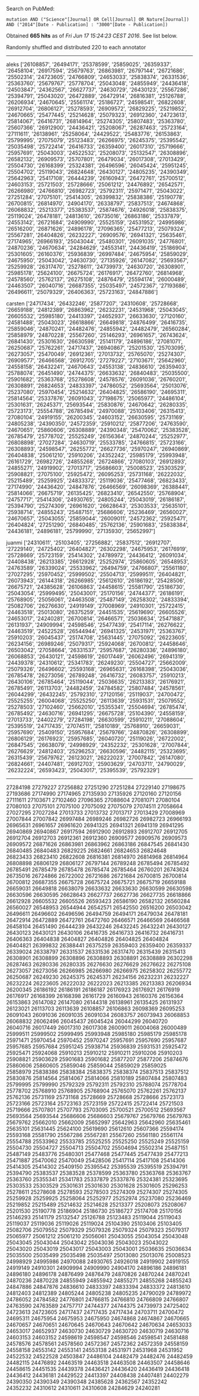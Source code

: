 Search on PubMed:

```
mutation AND ("Science"[Journal] OR Cell[Journal] OR Nature[Journal]) AND ("2014"[Date - Publication] : "3000"[Date - Publication])
```

Obtained **665 hits** as of _Fri Jun 17 15:24:23 CEST 2016_. See list below.

Randomly shuffled and distributed 220 to each annotator

---

aleks
['26108857', '26494171', '25378599', '25859025', '26359337', '26458104', '26917594', '25679763', '26863981', '26797144', '26721686', '25502314', '24723605', '24766809', '24653033', '25838374', '26331536', '25363760', '25679767', '25778704', '25043048', '24855949', '24436418', '24503847', '24362567', '26627737', '24630729', '26430123', '25567286', '25394791', '25043020', '26472889', '26472914', '26816381', '25126788', '26206934', '24670645', '25561174', '25186727', '24598541', '26822608', '26912704', '26806127', '25278593', '26909572', '26829225', '25219852', '24670665', '25477445', '25214628', '25079323', '26912360', '24723613', '25814067', '26416731', '26814964', '25274305', '25807483', '25363780', '25607366', '26912900', '24436421', '25208067', '26287463', '25723164', '27111611', '26138961', '25258064', '24429522', '25483776', '26153863', '25799995', '27075079', '25123483', '26266975', '26245375', '25395542', '25035498', '25722414', '26416733', '26359400', '26017310', '25719666', '25957691', '25043003', '24522532', '25208073', '25132547', '26308896', '26582132', '26909573', '25707801', '26479034', '26017308', '27013429', '25504730', '26168399', '25324381', '26496596', '26045424', '25951245', '25504702', '25119043', '26824648', '26430127', '24805235', '24390349', '25642963', '25417108', '26444239', '26160943', '26472761', '25700512', '24603153', '25721503', '25728666', '25061212', '24476892', '26542571', '26266980', '24766810', '26982723', '25792311', '25971471', '25043022', '27251284', '27075101', '25414305', '26399832', '25838386', '25190778', '26700815', '26814970', '24904170', '26338797', '25837513', '24674868', '26068832', '25213377', '25383537', '25874676', '24926018', '25838375', '25119024', '26478181', '24813610', '26735016', '26863186', '25337879', '24553142', '26721684', '24909990', '25525159', '24531952', '24995986', '26516200', '26871626', '24896178', '27096365', '25477213', '25079324', '25567281', '26404826', '26232227', '26909576', '26941321', '25635461', '27174965', '26966193', '25043044', '25480301', '26091035', '24776801', '24870236', '24670634', '24284629', '24553141', '24436419', '25186904', '25301605', '26160376', '25936839', '26997484', '24675954', '25859029', '24675950', '25043042', '24630730', '27135926', '26147082', '25693567', '25259928', '26317470', '25278611', '24739973', '24630720', '26308901', '25985178', '25624100', '26675724', '26176917', '26472760', '26814968', '24578560', '25762137', '26275108', '24876479', '25594174', '26000489', '24463507', '26040716', '26687355', '25035497', '24572367', '27193686', '26496611', '25079329', '26406363', '25723163', '24847886']

carsten
['24717434', '26432246', '25877207', '24310608', '25728668', '26659188', '24812389', '26863962', '26232231', '24531968', '25043045', '26605532', '25985180', '24413397', '24652937', '26633630', '27120160', '24581488', '25043023', '26618866', '26649818', '24876499', '26416735', '25859046', '24870241', '24482476', '24855942', '24482479', '26560284', '25858979', '24870228', '25567260', '25146293', '26961657', '26743624', '26841430', '25301630', '26630598', '25141179', '24896186', '27081071', '26250687', '25762261', '24717437', '26940867', '25201530', '25703095', '26273057', '25470049', '26912361', '27013732', '25765070', '25274307', '26909577', '26466568', '26912705', '27279227', '27103671', '25642960', '24558158', '26432241', '24670643', '24553138', '24836610', '26359403', '25788074', '26451490', '24744375', '26633632', '26840483', '25035500', '25901682', '25363768', '25278608', '24578576', '26091036', '26760201', '26308891', '26824653', '24833397', '24786052', '25693564', '25013076', '25237080', '25970454', '25214632', '26404825', '26586190', '24695311', '25814564', '25337876', '26091043', '27198675', '25065977', '24486104', '25301631', '26245371', '25693544', '25830876', '24670642', '26280335', '25723173', '25554788', '26785494', '24970088', '25103406', '26315413', '27080104', '24919155', '26200345', '24603152', '26630595', '25731169', '24805238', '24390350', '24572359', '25910212', '25877206', '24763590', '24670651', '25860606', '26308889', '24390348', '25470062', '25383528', '26785479', '25778702', '25525249', '26156364', '24870244', '25252977', '26808898', '27027284', '24630719', '25533785', '24766815', '25723166', '26308893', '24598547', '26255772', '26627736', '25970247', '26940869', '26404838', '25061210', '25910206', '24352242', '25985179', '25993948', '26161729', '26982726', '24855268', '26724866', '27080103', '26912893', '24855271', '24919902', '27013717', '25686603', '25008523', '25303529', '25908821', '27075100', '25925472', '26095253', '25731168', '26222032', '25215489', '25259925', '24833372', '25119036', '25477468', '26823433', '27174990', '24436420', '24847876', '26466569', '26098369', '26388441', '25814066', '26675719', '26135425', '26823410', '26542550', '25768904', '24757717', '25414306', '24930765', '24805244', '25043019', '26186187', '25394790', '25274309', '26961620', '26628643', '25303533', '25635101', '25938714', '24855243', '25487151', '25686606', '25236469', '26560027', '24670657', '25043055', '25859044', '26009011', '24572362', '25925471', '26404824', '27251290', '26840485', '25762136', '25901683', '25838384', '24436181', '24896181', '25799990', '27135930', '25652997']

juanmi
['24310611', '25103405', '27256882', '25837512', '26912707', '27229140', '24725402', '26404827', '26302298', '24675953', '26176919', '25728669', '25723159', '25414302', '24789972', '24436412', '26091034', '24408438', '26213385', '26612928', '25252974', '25860605', '26548953', '24763589', '26339024', '25533962', '26494759', '24766807', '25561180', '27027295', '25970452', '25999502', '25504713', '25999511', '26404821', '26073943', '26144318', '26266985', '25612610', '26186192', '25428506', '26675721', '24385628', '26106863', '24458615', '25581790', '25186730', '25043054', '25999495', '25043001', '25170156', '24744377', '26186191', '25768905', '25056061', '24463508', '25487149', '26258302', '24833394', '25082706', '26276630', '24919149', '27008969', '24910301', '25722415', '24463518', '25013080', '26375259', '24451535', '25619690', '26605526', '24653017', '24240281', '26700814', '26466571', '25036634', '25471887', '26131937', '24909994', '24598546', '25477439', '25417114', '26276622', '24463519', '24522528', '26544944', '26941325', '24531971', '25363767', '25910203', '26045437', '25174708', '25631445', '27075092', '26223605', '26234156', '26989246', '25079317', '25924068', '26700812', '24458646', '26503042', '27058664', '26331537', '25957687', '26280336', '24896180', '26068853', '26430121', '24598619', '26017449', '26062496', '26941319', '24439378', '24310612', '25341783', '26249230', '25504727', '25662009', '25079326', '26496602', '25593168', '26965631', '26168398', '25043036', '26785478', '26273056', '26789248', '26416732', '26083757', '25910213', '26430106', '26785464', '25119044', '25036635', '26213383', '26176921', '26785491', '26113703', '24482459', '24784582', '25807484', '24578561', '26044299', '26432245', '25792310', '27120156', '25119037', '24700472', '25525255', '26004068', '25525250', '26113639', '25931531', '25079552', '25278503', '27102460', '25662010', '25355341', '25504694', '26785474', '26785492', '24630716', '26941295', '26675728', '25104390', '24558159', '27013733', '24402279', '27284198', '26630599', '25910211', '27088604', '25395519', '24717435', '27074511', '25810189', '25768910', '26659031', '25957690', '25409150', '25957684', '25679766', '24870826', '26308899', '26806129', '26176923', '25957685', '26040720', '25119026', '26722002', '26847545', '26638079', '24998929', '24352232', '25301628', '27007844', '26276629', '24812403', '25296253', '26630596', '24482115', '25323695', '26315439', '25679762', '26123021', '26222023', '27007842', '26147080', '26824661', '24407481', '26912703', '25903629', '24703711', '24790029', '26232224', '26593423', '25043017', '25395539', '25792329']

---

27284198
27279227
27256882
27251290
27251284
27229140
27198675
27193686
27174990
27174965
27135930
27135926
27120160
27120156
27111611
27103671
27102460
27096365
27088604
27081071
27080104
27080103
27075101
27075100
27075092
27075079
27074511
27058664
27027295
27027284
27013733
27013732
27013717
27013429
27008969
27007844
27007842
26997484
26989246
26982726
26982723
26966193
26965631
26961657
26961620
26941325
26941321
26941319
26941295
26940869
26940867
26917594
26912900
26912893
26912707
26912705
26912704
26912703
26912361
26912360
26909577
26909576
26909573
26909572
26871626
26863981
26863962
26863186
26847545
26841430
26840485
26840483
26829225
26824661
26824653
26824648
26823433
26823410
26822608
26816381
26814970
26814968
26814964
26808898
26806129
26806127
26797144
26789248
26785494
26785492
26785491
26785479
26785478
26785474
26785464
26760201
26743624
26735016
26724866
26722002
26721686
26721684
26700815
26700814
26700812
26687355
26675728
26675724
26675721
26675719
26659188
26659031
26649818
26638079
26633632
26633630
26630599
26630598
26630596
26630595
26628643
26627737
26627736
26627735
26618866
26612928
26605532
26605526
26593423
26586190
26582132
26560284
26560027
26548953
26544944
26542571
26542550
26516200
26503042
26496611
26496602
26496596
26494759
26494171
26479034
26478181
26472914
26472889
26472761
26472760
26466571
26466569
26466568
26458104
26451490
26444239
26432246
26432245
26432241
26430127
26430123
26430121
26430106
26416735
26416733
26416732
26416731
26406363
26404838
26404827
26404826
26404825
26404824
26404821
26399832
26388441
26375259
26359403
26359400
26359337
26339024
26338797
26331537
26331536
26317470
26315439
26315413
26308901
26308899
26308896
26308893
26308891
26308889
26302298
26287463
26280336
26280335
26276630
26276629
26276622
26275108
26273057
26273056
26266985
26266980
26266975
26258302
26255772
26250687
26249230
26245375
26245371
26234156
26232231
26232227
26232224
26223605
26222032
26222023
26213385
26213383
26206934
26200345
26186192
26186191
26186187
26176923
26176921
26176919
26176917
26168399
26168398
26161729
26160943
26160376
26156364
26153863
26147082
26147080
26144318
26138961
26135425
26131937
26123021
26113703
26113639
26108857
26106863
26098369
26095253
26091043
26091036
26091035
26091034
26083757
26073943
26068853
26068832
26062496
26045437
26045424
26044299
26040720
26040716
26017449
26017310
26017308
26009011
26004068
26000489
25999511
25999502
25999495
25993948
25985180
25985179
25985178
25971471
25970454
25970452
25970247
25957691
25957690
25957687
25957685
25957684
25951245
25938714
25936839
25931531
25925472
25925471
25924068
25910213
25910212
25910211
25910206
25910203
25908821
25903629
25901683
25901682
25877207
25877206
25874676
25860606
25860605
25859046
25859044
25859029
25859025
25858979
25838386
25838384
25838375
25838374
25837513
25837512
25830876
25814564
25814067
25814066
25810189
25807484
25807483
25799995
25799990
25792329
25792311
25792310
25788074
25778704
25778702
25768910
25768905
25768904
25765070
25762261
25762137
25762136
25731169
25731168
25728669
25728668
25728666
25723173
25723166
25723164
25723163
25723159
25722415
25722414
25721503
25719666
25707801
25707793
25703095
25700521
25700512
25693567
25693564
25693544
25686606
25686603
25679767
25679766
25679763
25679762
25662010
25662009
25652997
25642963
25642960
25635461
25635101
25631445
25624100
25619690
25612610
25607366
25594174
25593168
25581790
25567286
25567281
25567260
25561180
25561174
25554788
25533962
25533785
25525255
25525250
25525249
25525159
25504730
25504727
25504713
25504702
25504694
25502314
25487151
25487149
25483776
25480301
25477468
25477445
25477439
25477213
25471887
25470062
25470049
25428506
25417114
25417108
25414306
25414305
25414302
25409150
25395542
25395539
25395519
25394791
25394790
25383537
25383528
25378599
25363780
25363768
25363767
25363760
25355341
25341783
25337879
25337876
25324381
25323695
25303533
25303529
25301631
25301630
25301628
25301605
25296253
25278611
25278608
25278593
25278503
25274309
25274307
25274305
25259928
25259925
25258064
25252977
25252974
25237080
25236469
25219852
25215489
25214632
25214628
25213377
25208073
25208067
25201530
25190778
25186904
25186730
25186727
25174708
25170156
25146293
25141179
25132547
25126788
25123483
25119044
25119043
25119037
25119036
25119026
25119024
25104390
25103406
25103405
25082706
25079552
25079329
25079326
25079324
25079323
25079317
25065977
25061212
25061210
25056061
25043055
25043054
25043048
25043045
25043044
25043042
25043036
25043023
25043022
25043020
25043019
25043017
25043003
25043001
25036635
25036634
25035500
25035499
25035498
25035497
25013080
25013076
25008523
24998929
24995986
24970088
24930765
24926018
24919902
24919155
24919149
24910301
24909994
24909990
24904170
24896186
24896181
24896180
24896178
24876499
24876479
24870826
24870244
24870241
24870236
24870228
24855949
24855942
24855271
24855268
24855243
24847886
24847876
24836610
24833397
24833394
24833372
24813610
24812403
24812389
24805244
24805238
24805235
24790029
24789972
24786052
24784582
24776801
24766815
24766810
24766809
24766807
24763590
24763589
24757717
24744377
24744375
24739973
24725402
24723613
24723605
24717437
24717435
24717434
24703711
24700472
24695311
24675954
24675953
24675950
24674868
24674867
24670665
24670657
24670651
24670645
24670643
24670642
24670634
24653033
24653017
24652937
24630730
24630729
24630720
24630719
24630716
24603153
24603152
24598619
24598547
24598546
24598541
24581488
24578576
24578561
24578560
24572367
24572362
24572359
24558159
24558158
24553142
24553141
24553138
24531971
24531968
24531952
24522532
24522528
24503847
24486104
24482479
24482476
24482459
24482115
24476892
24463519
24463518
24463508
24463507
24458646
24458615
24451535
24439378
24436421
24436420
24436419
24436418
24436412
24436181
24429522
24413397
24408438
24407481
24402279
24390350
24390349
24390348
24385628
24362567
24352242
24352232
24310612
24310611
24310608
24284629
24240281
